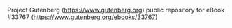 Project Gutenberg (https://www.gutenberg.org) public repository for eBook #33767 (https://www.gutenberg.org/ebooks/33767)
